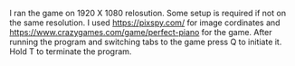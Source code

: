 I ran the game on 1920 X 1080 relosution. Some setup is required if not on the same resolution.
I used https://pixspy.com/ for image cordinates and https://www.crazygames.com/game/perfect-piano for the game.
After running the program and switching tabs to the game press Q to initiate it.
Hold T to terminate the program.
